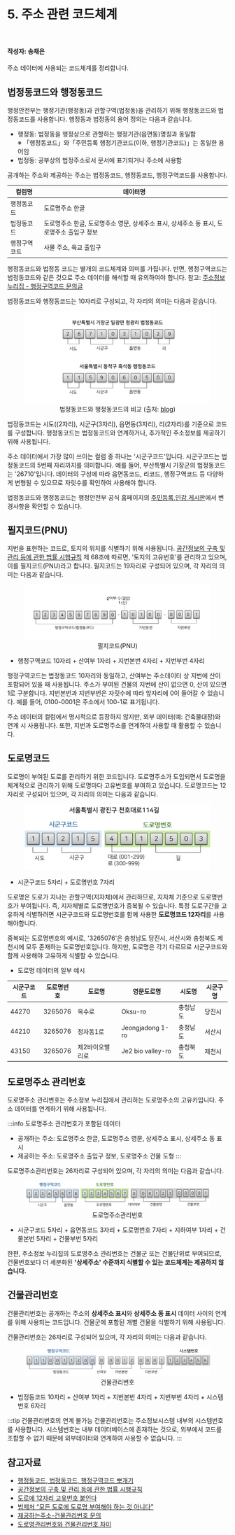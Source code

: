 # 5. 주소 관련 코드체계

<br>

#### 작성자: 송채은

주소 데이터에 사용되는 코드체계를 정리합니다.

## 법정동코드와 행정동코드

행정안전부는 행정기관(행정동)과 관할구역(법정동)을 관리하기 위해 행정동코드와 법정동코드를 사용합니다. 행정동과 법정동의 용어 정의는 다음과 같습니다.

- 행정동: 법정동을 행정상으로 관할하는 행정기관(읍면동)명칭과 동일함  
  ※ 「행정동코드」와「주민등록 행정기관코드(이하, 행정기관코드)」는 동일한 용어임
- 법정동: 공부상의 법정주소로서 문서에 표기되거나 주소에 사용함

공개하는 주소와 제공하는 주소는 법정동코드, 행정동코드, 행정구역코드를 사용합니다.

| 컬럼명       | 데이터명                                                                                  |
| ------------ | ----------------------------------------------------------------------------------------- |
| 행정동코드   | 도로명주소 한글                                                                           |
| 법정동코드   | 도로명주소 한글, 도로명주소 영문, 상세주소 표시, 상세주소 동 표시, 도로명주소 출입구 정보 |
| 행정구역코드 | 사물 주소, 육교 출입구                                                                    |

행정동코드와 법정동 코드는 별개의 코드체계와 의미를 가집니다. 반면, 행정구역코드는 법정동코드와 같은 것으로 주소 데이터를 해석할 때 유의하여야 합니다. 참고: [주소정보누리집 - 행정구역코드 문의글](https://business.juso.go.kr/addrlink/qna/qnaDetail.do?currentPage=1&keyword=%ED%96%89%EC%A0%95%EA%B5%AC%EC%97%AD%EC%BD%94%EB%93%9C&searchType=subjectCn&noticeType=QNA&noticeTypeTmp=QNA&noticeMgtSn=59852&bulletinRefSn=59852&page=)

법정동코드와 행정동코드는 10자리로 구성되고, 각 자리의 의미는 다음과 같습니다.

<figure class="flex flex-col items-center justify-center">
    <img src="../img/2-5-korea-admin-code-ex.png" title="법정동코드-행정동코드">
    <figcaption style="text-align: center;">법정동코드와 행정동코드의 비교 (출처: <a href="https://blog.harampark.com/blog/korea-admin-codes" target="_blank">blog</a>)</figcaption>
</figure>

법정동코드는 시도((2자리), 시군구(3자리), 읍면동(3자리), 리(2자리)를 기준으로 코드를 구성합니다. 행정동코드는 법정동코드와 연계하거나, 추가적인 주소정보를 제공하기 위해 사용됩니다.

주소 데이터에서 가장 많이 쓰이는 컬럼 중 하나는 '시군구코드'입니다. 시군구코드는 법정동코드의 5번째 자리까지를 의미합니다. 예를 들어, 부산특별시 기장군의 법정동코드는 '26710'입니다. 데이터의 구성에 따라 읍면동코드, 리코드, 행정구역코드 등 다양하게 변형될 수 있으므로 자릿수를 확인하여 사용해야 합니다.

법정동코드와 행정동코드는 행정안전부 공식 홈페이지의 [주민등록,인감 게시판](https://www.mois.go.kr/frt/bbs/type001/commonSelectBoardList.do?bbsId=BBSMSTR_000000000052)에서 변경사항을 확인할 수 있습니다.

## 필지코드(PNU)

지번을 표현하는 코드로, 토지의 위치를 식별하기 위해 사용됩니다. [공간정보의 구축 및 관리 등에 관한 법률 시행규칙](<https://www.law.go.kr/법령/공간정보의구축및관리등에관한법률시행규칙/(20240206,01305,20240206)/제68조>) 제 68조에 따르면, '토지의 고유번호'를 관리하고 있으며, 이를 필지코드(PNU)라고 합니다. 필지코드는 19자리로 구성되어 있으며, 각 자리의 의미는 다음과 같습니다.

<figure class="flex flex-col items-center justify-center">
    <img src="../img/2-5-pnu.png" title="PNU">
    <figcaption style="text-align: center;">필지코드(PNU)</figcaption>
</figure>

- 행정구역코드 10자리 + 산여부 1자리 + 지번본번 4자리 + 지번부번 4자리

행정구역코드는 법정동코드 10자리와 동일하고, 산여부는 주소데이터 상 지번에 산이 포함되어 있을 때 사용됩니다. 주소가 부여된 건물의 지번에 산이 없으면 0, 산이 있으면 1로 구분합니다. 지번본번과 지번부번은 자릿수에 따라 앞자리에 0이 들어갈 수 있습니다. 예를 들어, 0100-0001은 주소에서 100-1로 표기됩니다.

주소 데이터의 컬럼에서 명시적으로 등장하지 않지만, 외부 데이터(예: 건축물대장)와 연계 시 사용됩니다. 또한, 지번과 도로명주소를 연계하여 사용할 때 활용할 수 있습니다.

## 도로명코드

도로명이 부여된 도로를 관리하기 위한 코드입니다. 도로명주소가 도입되면서 도로명을 체계적으로 관리하기 위해 도로명마다 고유번호를 부여하고 있습니다. 도로명코드는 12자리로 구성되어 있으며, 각 자리의 의미는 다음과 같습니다.

<figure class="flex flex-col items-center justify-center">
    <img src="../img/2-5-road.png" title="도로명코드">
    <figcaption style="text-align: center;"></figcaption>
</figure>

- 시군구코드 5자리 + 도로명번호 7자리

도로명은 도로가 지나는 관할구역(지자체)에서 관리하므로, 지자체 기준으로 도로명번호가 부여됩니다. 즉, 지자체별로 도로명번호가 중복될 수 있습니다. 특정 도로구간을 고유하게 식별하려면 시군구코드와 도로명번호를 함께 사용한 **도로명코드 12자리**를 사용해야합니다.

중복되는 도로명번호의 예시로, '3265076'은 충청남도 당진시, 서산시와 충청북도 제천시에 모두 존재하는 도로명번호입니다. 하지만, 도로명은 각기 다르므로 시군구코드와 함께 사용해야 고유하게 식별할 수 있습니다.

- 도로명 데이터의 일부 예시

| 시군구코드 | 도로명번호 | 도로명          | 영문도로명        | 시도명   | 시군구명 |
| ---------- | ---------- | --------------- | ----------------- | -------- | -------- |
| 44270      | 3265076    | 옥수로          | Oksu-ro           | 충청남도 | 당진시   |
| 44210      | 3265076    | 정자동1로       | Jeongjadong 1-ro  | 충청남도 | 서산시   |
| 43150      | 3265076    | 제2바이오밸리로 | Je2 bio valley-ro | 충청북도 | 제천시   |

## 도로명주소 관리번호

도로명주소 관리번호는 주소정보 누리집에서 관리하는 도로명주소의 고유키입니다. 주소 데이터를 연계하기 위해 사용됩니다.

:::info 도로명주소 관리번호가 포함된 데이터

- 공개하는 주소: 도로명주소 한글, 도로명주소 영문, 상세주소 표시, 상세주소 동 표시
- 제공하는 주소: 도로명주소 출입구 정보, 도로명주소 건물 도형
  :::

도로명주소관리번호는 26자리로 구성되어 있으며, 각 자리의 의미는 다음과 같습니다.

<figure class="flex flex-col items-center justify-center">
    <img src="../img/2-5-address-code.png" title="도로명주소관리번호">
    <figcaption style="text-align: center;">도로명주소관리번호</figcaption>
</figure>

- 시군구코드 5자리 + 읍면동코드 3자리 + 도로명번호 7자리 + 지하여부 1자리 + 건물본번 5자리 + 건물부번 5자리

한편, 주소정보 누리집의 도로명주소 관리번호는 건물군 또는 건물단위로 부여되므로, 건물번호보다 더 세분화된 **'상세주소' 수준까지 식별할 수 있는 코드체계는 제공하지 않습니다.**

## 건물관리번호

건물관리번호는 공개하는 주소의 **상세주소 표시**와 **상세주소 동 표시** 데이터 사이의 연계를 위해 사용되는 코드입니다. 건물군에 포함된 개별 건물을 식별하기 위해 사용됩니다.

건물관리번호는 26자리로 구성되어 있으며, 각 자리의 의미는 다음과 같습니다.

<figure class="flex flex-col items-center justify-center">
    <img src="../img/2-5-building-code.png" title="건물관리번호">
    <figcaption style="text-align: center;">건물관리번호</figcaption>
</figure>

- 법정동코드 10자리 + 산여부 1자리 + 지번본번 4자리 + 지번부번 4자리 + 시스템번호 6자리

:::tip 건물관리번호의 연계 불가능
건물관리번호는 주소정보시스템 내부의 시스템번호를 사용합니다. 시스템번호는 내부 데이터베이스에 존재하는 것으로, 외부에서 코드를 조합할 수 없기 때문에 외부데이터와 연계하여 사용할 수 없습니다.
:::

## 참고자료

- [행정동코드, 법정동코드, 행정구역코드 뽀개기](https://blog.harampark.com/blog/korea-admin-codes/)
- [공간정보의 구축 및 관리 등에 관한 법률 시행규칙](<https://www.law.go.kr/법령/공간정보의구축및관리등에관한법률시행규칙/(20240206,01305,20240206)/제68조>)
- [도로에 12자리 고유번호 붙인다](https://www.korea.kr/news/policyNewsView.do?newsId=148644220)
- [법제처 “모든 도로에 도로명 부여해야 하는 것 아니다”](http://www.taxtimes.co.kr/news/article.html?no=188127)
- [제공하는주소-건물관리번호 문의](https://business.juso.go.kr/addrlink/qna/qnaDetail.do?currentPage=2&keyword=%EA%B1%B4%EB%AC%BC%EA%B4%80%EB%A6%AC%EB%B2%88%ED%98%B8&searchType=subjectCn&noticeType=QNA&noticeTypeTmp=QNA&noticeMgtSn=110490&bulletinRefSn=110490&page=)
- [도로명관리번호와 건물관리번호 차이](https://business.juso.go.kr/addrlink/qna/qnaDetail.do?currentPage=3&keyword=%EA%B1%B4%EB%AC%BC%EA%B4%80%EB%A6%AC%EB%B2%88%ED%98%B8&searchType=subjectCn&noticeType=QNA&noticeTypeTmp=QNA&noticeMgtSn=105400&bulletinRefSn=105400&page=)
